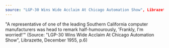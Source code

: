 ```yaml
---
source: "LGP-30 Wins Wide Acclaim At Chicago Automation Show", Librazette, December 1955, p.6
---
```


"A representative of one of the leading Southern California computer manufacturers was head to remark half-humourously, 'Frankly, I'm worried!'" (Source: "LGP-30 Wins Wide Acclaim At Chicago Automation Show", Librazette, December 1955, p.6)
